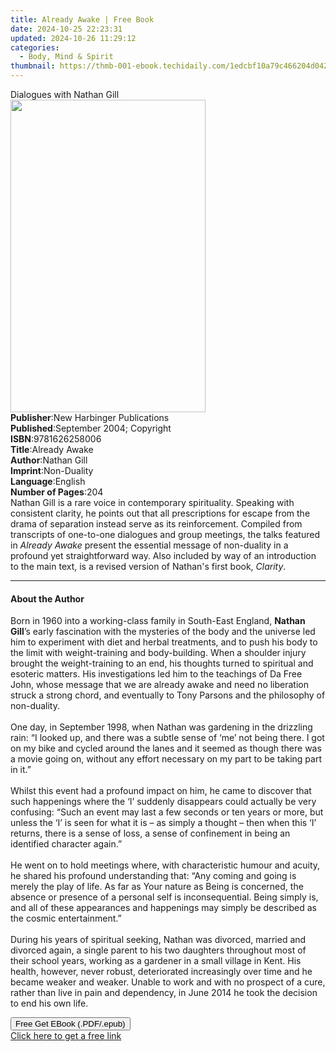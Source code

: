 ```yaml
---
title: Already Awake | Free Book
date: 2024-10-25 22:23:31
updated: 2024-10-26 11:29:12
categories:
  - Body, Mind & Spirit
thumbnail: https://thmb-001-ebook.techidaily.com/1edcbf10a79c466204d042e766f7071cd88461f6d1d3325d180f37110a19f504.jpg
---
```

<main id="book-container">
  <div class="flex flex-col">
    <div class="book-brief flex-1 py-6 px-4 sm:p-6 md:py-10 md:px-8">
      <!-- brief-->
      <div class="book-brief-main">Dialogues with Nathan Gill</div>
    </div>
    <div
      class="book-meta-info flex-1 grid gap-4 col-start-1 col-end-3 row-start-1 sm:mb-6 sm:grid-cols-4 lg:gap-6 lg:col-start-2 lg:row-end-6 lg:row-span-6 lg:mb-0"
    >
      <div
        class="book-meta-info-left place-content-center mt-4 p-4 text-sm leading-6 col-start-2 col-span-2 dark:text-slate-400"
      >
        <img
          class="w-full h-500 object-cover rounded-lg sm:h-255 sm:col-span-2 lg:col-span-full"
          src="https://img-001-ebook.techidaily.com/12424a3693e7369d8222f4202568121a2b3be1a871a0e6aa35c1d9e98ac80540.jpg"
          alt=""
          width="312"
          height="500"
        />
      </div>
      <div
        class="book-meta-info-right mt-2 col-start-1 row-start-2 col-span-3 self-center"
      >
        <!-- meta data  -->
        <div class="flex flex-col px-4 md:px-8">
          <div class="flex-1">
            <strong>Publisher</strong>:<span class="px-2"
              >New Harbinger Publications</span
            >
          </div>
          <div class="flex-1">
            <strong>Published</strong>:<span class="px-2"
              >September 2004; Copyright</span
            >
          </div>
          <div class="flex-1">
            <strong>ISBN</strong>:<span class="px-2">9781626258006</span>
          </div>
          <div class="flex-1">
            <strong>Title</strong>:<span class="px-2">Already Awake</span>
          </div>
          <div class="flex-1">
            <strong>Author</strong>:<span class="px-2">Nathan Gill</span>
          </div>
          <div class="flex-1">
            <strong>Imprint</strong>:<span class="px-2">Non-Duality</span>
          </div>
          <div class="flex-1">
            <strong>Language</strong>:<span class="px-2">English</span>
          </div>
          <div class="flex-1">
            <strong>Number of Pages</strong>:<span class="px-2">204</span>
          </div>
        </div>
      </div>
    </div>
    <div class="book-description flex-1 py-6 px-4 sm:p-6 md:py-10 md:px-8">
      <div class="book-description-main">
        <div accordion-content="" id="description">
          Nathan Gill is a rare voice in contemporary spirituality. Speaking
          with consistent clarity, he points out that all prescriptions for
          escape from the drama of separation instead serve as its
          reinforcement. Compiled from transcripts of one-to-one dialogues and
          group meetings, the talks featured in <i>Already Awake</i> present the
          essential message of non-duality in a profound yet straightforward
          way. Also included by way of an introduction to the main text, is a
          revised version of Nathan's first book, <i>Clarity</i>.
        </div>
      </div>
    </div>
    <div class="book-excerpts flex-1 py-6 px-4 sm:p-6 md:py-10 md:px-8">
      <!-- excerpts-->
      <div class="book-excerpts-main">
        <hr />
        <h4 class="placeholder placeholder-heading">
          <span>About the Author</span>
        </h4>
        <p>
          Born in 1960 into a working-class family in South-East England,
          <b>Nathan Gill</b>’s early fascination with the mysteries of the body
          and the universe led him to experiment with diet and herbal
          treatments, and to push his body to the limit with weight-training and
          body-building. When a shoulder injury brought the weight-training to
          an end, his thoughts turned to spiritual and esoteric matters. His
          investigations led him to the teachings of Da Free John, whose message
          that we are already awake and need no liberation struck a strong
          chord, and eventually to Tony Parsons and the philosophy of
          non-duality.<br /><br />
          One day, in September 1998, when Nathan was gardening in the drizzling
          rain: “I looked up, and there was a subtle sense of ‘me’ not being
          there. I got on my bike and cycled around the lanes and it seemed as
          though there was a movie going on, without any effort necessary on my
          part to be taking part in it.”<br /><br />
          Whilst this event had a profound impact on him, he came to discover
          that such happenings where the ‘I’ suddenly disappears could actually
          be very confusing: “Such an event may last a few seconds or ten years
          or more, but unless the ‘I’ is seen for what it is – as simply a
          thought – then when this ‘I’ returns, there is a sense of loss, a
          sense of confinement in being an identified character again.”<br /><br />
          He went on to hold meetings where, with characteristic humour and
          acuity, he shared his profound understanding that: “Any coming and
          going is merely the play of life. As far as Your nature as Being is
          concerned, the absence or presence of a personal self is
          inconsequential. Being simply is, and all of these appearances and
          happenings may simply be described as the cosmic entertainment.”<br /><br />
          During his years of spiritual seeking, Nathan was divorced, married
          and divorced again, a single parent to his two daughters throughout
          most of their school years, working as a gardener in a small village
          in Kent. His health, however, never robust, deteriorated increasingly
          over time and he became weaker and weaker. Unable to work and with no
          prospect of a cure, rather than live in pain and dependency, in June
          2014 he took the decision to end his own life.
        </p>
      </div>
    </div>
    <div
      class="book-about-author flex-1 py-6 px-4 sm:p-6 md:py-10 md:px-8"
    ></div>
    <div class="book-free-get flex-1 py-6 px-4 sm:p-6 md:py-10 md:px-8">
      <button
        id="btn-free-get"
        class="bg-blue-500 hover:bg-blue-700 text-white font-bold py-2 px-4 rounded"
      >
        Free Get EBook (.PDF/.epub)
      </button>
      <div id="countdown-display" class="px-2 text-lg mt-2"></div>
      <a
        id="free-link"
        class="hidden bg-blue-500 hover:bg-blue-700 text-white font-bold py-2 px-4 rounded"
        href="https://www.ebooks.com/en-us/book/2545161/already-awake/nathan-gill/"
        target="_blank"
        >Click here to get a free link</a
      >
    </div>
    <script>
      let countdownTime = 0;
      let countdownInterval = null;
      document
        .getElementById('btn-free-get')
        .addEventListener('click', startCountdown);
      function startCountdown() {
        countdownTime = new Date().getTime() + 60000 * 3;
        countdownInterval = setInterval(updateCountdown, 1000);
        document.getElementById('btn-free-get').disabled = true;
        document
          .getElementById('btn-free-get')
          .classList.add('bg-gray-500', 'cursor-not-allowed');
      }
      function updateCountdown() {
        let currentTime = new Date().getTime();
        let timeLeft = countdownTime - currentTime;
        let secondsLeft = Math.floor(timeLeft / 1000);
        document.getElementById('countdown-display').innerHTML =
          `Remaining time: ${secondsLeft} seconds.`;
        if (secondsLeft <= 0) {
          clearInterval(countdownInterval);
          document.getElementById('btn-free-get').classList.add('hidden');
          document.getElementById('free-link').classList.remove('hidden');
          document.getElementById('countdown-display').innerHTML = '';
        }
      }
    </script>
  </div>
</main>
